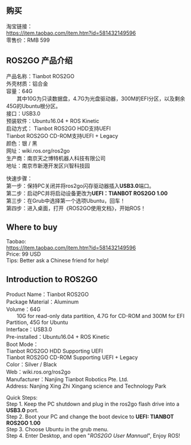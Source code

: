 ## 购买
淘宝链接：  
https://item.taobao.com/item.htm?id=581432149596  
零售价：RMB 599  

## ROS2GO 产品介绍  

产品名称：Tianbot ROS2GO  
外壳材质：铝合金  
容量：64G  
&emsp;&emsp;其中10G为只读数据盘，4.7G为光盘驱动器，300M的EFI分区，以及剩余45G的Ubuntu根分区。  
接口：USB3.0  
预装软件：Ubuntu16.04 + ROS Kinetic  
启动方式：  Tianbot ROS2GO HDD支持UEFI  
 Tianbot ROS2GO CD-ROM支持UEFI + Legacy  
颜色：银 / 黑  
网址：wiki.ros.org/ros2go  
生产商：南京天之博特机器人科技有限公司  
地址：南京市新港开发区兴智科技园  
  
快速步骤：  
第一步：保持PC关闭并将ros2go闪存驱动器插入**USB3.0**端口。  
第二步：启动PC并将启动设备更改为**UEFI：TIANBOT ROS2GO 1.00**  
第三步：在Grub中选择第一个选项Ubuntu，回车！  
第四步：进入桌面，打开《ROS2GO使用文档》，开始ROS！  


## Where to buy  
Taobao:  
https://item.taobao.com/item.htm?id=581432149596  
Price: 99 USD  
Tips: Better ask a Chinese friend for help!  


## Introduction to ROS2GO  

Product Name：Tianbot ROS2GO  
Package Material：Aluminum  
Volume：64G  
&emsp;&emsp;10G for read-only data partition, 4.7G for CD-ROM and 300M for EFI Partition, 45G for Ubuntu  
Interface：USB3.0  
Pre-installed：Ubuntu16.04 + ROS Kinetic  
Boot Mode：  
Tianbot ROS2GO HDD Supporting UEFI   
 Tianbot ROS2GO CD-ROM Supporting UEFI + Legacy  
Color：Silver / Black  
Web：wiki.ros.org/ros2go  
Manufacturer：Nanjing Tianbot Robotics Pte. Ltd.  
Address: Nanjing Xing Zhi Xingang science and Technology Park    
  
Quick Steps:  
Step 1. Keep the PC shutdown and plug in the ros2go flash drive into a **USB3.0** port.   
Step 2. Boot your PC and change the boot device to **UEFI: TIANBOT ROS2GO 1.00**  
Step 3. Choose Ubuntu in the grub menu.  
Step 4. Enter Desktop, and open "*ROS2GO User Mannual*", Enjoy ROS!  
